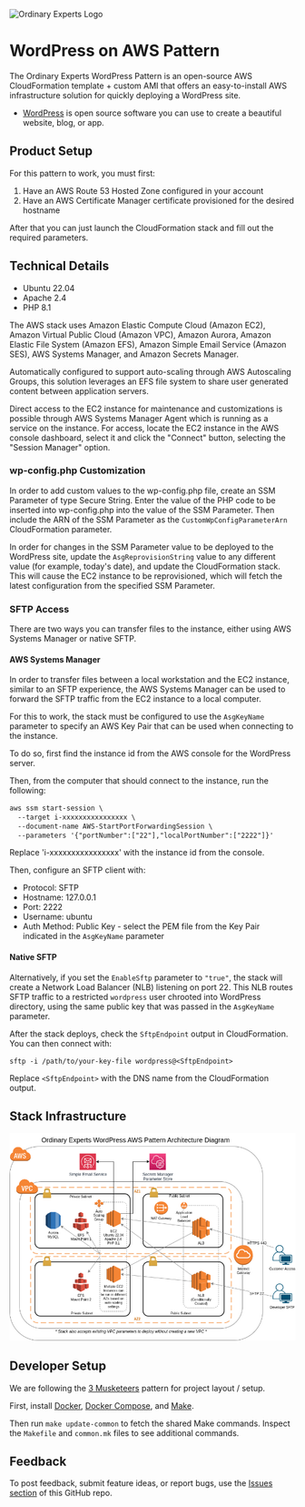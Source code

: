 ![Ordinary Experts Logo](https://ordinaryexperts.com/img/logo.png)

# WordPress on AWS Pattern

The Ordinary Experts WordPress Pattern is an open-source AWS CloudFormation template + custom AMI that offers an easy-to-install AWS infrastructure solution for quickly deploying a WordPress site.

* [WordPress](https://wordpress.org/) is open source software you can use to create a beautiful website, blog, or app.

## Product Setup

For this pattern to work, you must first:

1. Have an AWS Route 53 Hosted Zone configured in your account
1. Have an AWS Certificate Manager certificate provisioned for the desired hostname

After that you can just launch the CloudFormation stack and fill out the required parameters.

## Technical Details

* Ubuntu 22.04
* Apache 2.4
* PHP 8.1

The AWS stack uses Amazon Elastic Compute Cloud (Amazon EC2), Amazon Virtual Public Cloud (Amazon VPC), Amazon Aurora, Amazon Elastic File System (Amazon EFS), Amazon Simple Email Service (Amazon SES), AWS Systems Manager, and Amazon Secrets Manager.

Automatically configured to support auto-scaling through AWS Autoscaling Groups, this solution leverages an EFS file system to share user generated content between application servers.

Direct access to the EC2 instance for maintenance and customizations is possible through AWS Systems Manager Agent which is running as a service on the instance. For access, locate the EC2 instance in the AWS console dashboard, select it and click the "Connect" button, selecting the "Session Manager" option.

### wp-config.php Customization

In order to add custom values to the wp-config.php file, create an SSM Parameter of type Secure String. Enter the value of the PHP code to be inserted into wp-config.php into the value of the SSM Parameter. Then include the ARN of the SSM Parameter as the `CustomWpConfigParameterArn` CloudFormation parameter.

In order for changes in the SSM Parameter value to be deployed to the WordPress site, update the `AsgReprovisionString` value to any different value (for example, today's date), and update the CloudFormation stack. This will cause the EC2 instance to be reprovisioned, which will fetch the latest configuration from the specified SSM Parameter.

### SFTP Access

There are two ways you can transfer files to the instance, either using AWS Systems Manager or native SFTP.

#### AWS Systems Manager

In order to transfer files between a local workstation and the EC2 instance, similar to an SFTP experience, the AWS Systems Manager can be used to forward the SFTP traffic from the EC2 instance to a local computer.

For this to work, the stack must be configured to use the `AsgKeyName` parameter to specify an AWS Key Pair that can be used when connecting to the instance.

To do so, first find the instance id from the AWS console for the WordPress server.

Then, from the computer that should connect to the instance, run the following:

```
aws ssm start-session \
  --target i-xxxxxxxxxxxxxxxx \
  --document-name AWS-StartPortForwardingSession \
  --parameters '{"portNumber":["22"],"localPortNumber":["2222"]}'
```

Replace 'i-xxxxxxxxxxxxxxxx' with the instance id from the console.

Then, configure an SFTP client with:

* Protocol: SFTP
* Hostname: 127.0.0.1
* Port: 2222
* Username: ubuntu
* Auth Method: Public Key - select the PEM file from the Key Pair indicated in the `AsgKeyName` parameter

#### Native SFTP

Alternatively, if you set the `EnableSftp` parameter to `"true"`, the stack will create a Network Load Balancer (NLB) listening on port 22. This NLB routes SFTP traffic to a restricted `wordpress` user chrooted into WordPress directory, using the same public key that was passed in the `AsgKeyName` parameter.

After the stack deploys, check the `SftpEndpoint` output in CloudFormation. You can then connect with:
```
sftp -i /path/to/your-key-file wordpress@<SftpEndpoint>
```
Replace `<SftpEndpoint>` with the DNS name from the CloudFormation output.

## Stack Infrastructure

![Topology Diagram](docs/oe-wordpress-diagram-2.1.0.png)

## Developer Setup

We are following the [3 Musketeers](https://3musketeers.io/) pattern for project layout / setup.

First, install [Docker](https://www.docker.com/), [Docker Compose](https://docs.docker.com/compose/), and [Make](https://www.gnu.org/software/make/).

Then run `make update-common` to fetch the shared Make commands. Inspect the `Makefile` and `common.mk` files to see additional commands.

## Feedback

To post feedback, submit feature ideas, or report bugs, use the [Issues section](https://github.com/ordinaryexperts/aws-marketplace-oe-patterns-wordpress/issues) of this GitHub repo.

